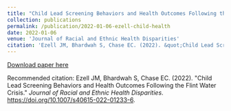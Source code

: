 ```yaml
---
title: "Child Lead Screening Behaviors and Health Outcomes Following the Flint Water Crisis"
collection: publications
permalink: /publication/2022-01-06-ezell-child-health
date: 2022-01-06
venue: 'Journal of Racial and Ethnic Health Disparities'
citation: 'Ezell JM, Bhardwah S, Chase EC. (2022). &quot;Child Lead Screening Behaviors and Health Outcomes Following the Flint Water Crisis.&quot; <i>Journal of Racial and Ethnic Health Disparities</i>. https://doi.org/10.1007/s40615-022-01233-6.'
---
```


[Download paper here](http://elizabethchase.github.io/files/Ezell2022_child.pdf)

Recommended citation: Ezell JM, Bhardwah S, Chase EC. (2022). &quot;Child Lead Screening Behaviors and Health Outcomes Following the Flint Water Crisis.&quot; <i>Journal of Racial and Ethnic Health Disparities</i>. https://doi.org/10.1007/s40615-022-01233-6.

